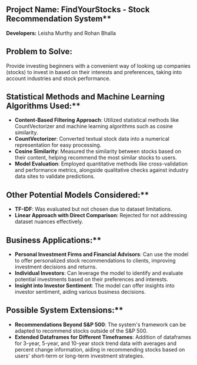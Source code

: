 
## Project Name: FindYourStocks - Stock Recommendation System**

**Developers:** Leisha Murthy and Rohan Bhalla

## Problem to Solve:
Provide investing beginners with a convenient way of looking up companies (stocks) to invest in based on their interests and preferences, taking into account industries and stock performance.

## Statistical Methods and Machine Learning Algorithms Used:**
- **Content-Based Filtering Approach**: Utilized statistical methods like CountVectorizer and machine learning algorithms such as cosine similarity.
- **CountVectorizer**: Converted textual stock data into a numerical representation for easy processing.
- **Cosine Similarity**: Measured the similarity between stocks based on their content, helping recommend the most similar stocks to users.
- **Model Evaluation**: Employed quantitative methods like cross-validation and performance metrics, alongside qualitative checks against industry data sites to validate predictions.

## Other Potential Models Considered:**
- **TF-IDF**: Was evaluated but not chosen due to dataset limitations.
- **Linear Approach with Direct Comparison**: Rejected for not addressing dataset nuances effectively.

## Business Applications:**
- **Personal Investment Firms and Financial Advisors**: Can use the model to offer personalized stock recommendations to clients, improving investment decisions and returns.
- **Individual Investors**: Can leverage the model to identify and evaluate potential investments based on their preferences and interests.
- **Insight into Investor Sentiment**: The model can offer insights into investor sentiment, aiding various business decisions.

## Possible System Extensions:**
- **Recommendations Beyond S&P 500**: The system's framework can be adapted to recommend stocks outside of the S&P 500.
- **Extended Dataframes for Different Timeframes**: Addition of dataframes for 3-year, 5-year, and 10-year stock trend data with averages and percent change information, aiding in recommending stocks based on users' short-term or long-term investment strategies.
